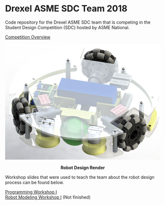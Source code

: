 # Drexel ASME SDC Team 2018
Code repository for the Drexel ASME SDC team that is competing in the Student Design Competition (SDC) hosted by ASME National.

[Competition Overview](https://goo.gl/zR7Z62)

<div style="text-align:center">
	<img src="misc/ASMESCD2018_IsoRender.png" height="50%"/>
	<p style="font-weight:bold;">Robot Design Render</p>
</div>

Workshop slides that were used to teach the team about the robot design process can be found below.

[Programming Workshop I](https://goo.gl/JvgcAz)  
[Robot Modeling Workshop I](https://goo.gl/meSPPA) (Not finished)


